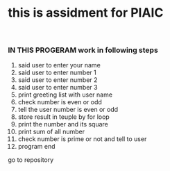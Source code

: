 <H1>this is assidment for PIAIC</H1>

<br>
<h3>IN THIS PROGERAM  work in following steps </h3>
<ol>
<li>said user to enter your name</li>
<li>said user to enter number 1</li>
<li>said user to enter number 2</li>
<li>said user to enter number 3</li>
<li>print greeting list with user name</li>
<li>check number is even or odd</li>
<li>tell the user number is even or odd</li>
<li>store result in teuple by for loop</li>
<li>print the number and its square</li>
<li>print sum of all number </li>
<li>check number is prime or not and tell to user</li>
<li>program end</ol>
</ul>
  <a herf="https://github.com/mainshahroz/assigment-02-number-explainer/blob/main/number_exploration_tool.py">go to repository </a>
